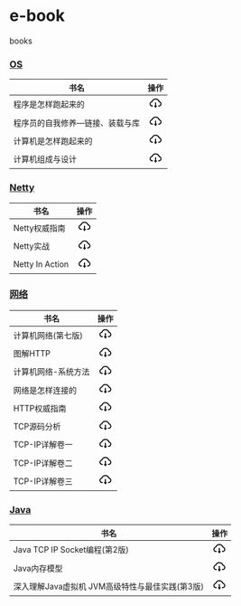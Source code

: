 # e-book

books

### [OS](计算机系统)

| 书名               |                             操作                             |
|------------------|:----------------------------------------------------------:|
| 程序是怎样跑起来的        |    [![](./.asserts/download.png)](计算机系统/程序是怎样跑起来的.pdf)     |
| 程序员的自我修养—链接、装载与库 | [![](./.asserts/download.png)](计算机系统/程序员的自我修养—链接、装载与库.pdf) |
| 计算机是怎样跑起来的       |    [![](./.asserts/download.png)](计算机系统/计算机是怎样跑起来的.pdf)    |
| 计算机组成与设计         | [![](./.asserts/download.png)](计算机系统/计算机组成与设计：硬件、软件接口.pdf) |

### [Netty](netty)

| 书名              |                             操作                             |
|-----------------|:----------------------------------------------------------:|
| Netty权威指南       |    [![](./.asserts/download.png)](netty/Netty权威指南.pdf)     |
| Netty实战         |     [![](./.asserts/download.png)](netty/Netty实战.pdf)      |
| Netty In Action | [![](./.asserts/download.png)](netty/NettyInAction第五版.pdf) |

### [网络](网络)

| 书名         |                        操作                         |
|------------|:-------------------------------------------------:|
| 计算机网络(第七版) | [![](./.asserts/download.png)](网络/计算机网络(第七版).pdf) |
| 图解HTTP     |   [![](./.asserts/download.png)](网络/图解HTTP.pdf)   |
| 计算机网络-系统方法 | [![](./.asserts/download.png)](网络/计算机网络-系统方法.pdf) |
| 网络是怎样连接的   |  [![](./.asserts/download.png)](网络/网络是怎样连接的.pdf)  |
| HTTP权威指南   |  [![](./.asserts/download.png)](网络/HTTP权威指南.pdf)  |
| TCP源码分析    |  [![](./.asserts/download.png)](网络/tcp源码分析.pdf)   |
| TCP-IP详解卷一 | [![](./.asserts/download.png)](网络/TCP-IP详解卷一.pdf) |
| TCP-IP详解卷二 | [![](./.asserts/download.png)](网络/TCP-IP详解卷二.pdf) |
| TCP-IP详解卷三 | [![](./.asserts/download.png)](网络/TCP-IP详解卷三.pdf) |

### [Java](网络)

| 书名                            |                                    操作                                    |
|-------------------------------|:------------------------------------------------------------------------:|
| Java TCP IP Socket编程(第2版)     | [![](./.asserts/download.png)](Java/Java%20TCP%20IP%20Socket编程(第2版).pdf) |
| Java内存模型                      |            [![](./.asserts/download.png)](Java/Java内存模型.pdf)             |
| 深入理解Java虚拟机 JVM高级特性与最佳实践(第3版) | [![](./.asserts/download.png)](Java/深入理解Java虚拟机%20JVM高级特性与最佳实践(第3版).pdf) |
